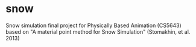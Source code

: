 # snow
Snow simulation final project for Physically Based Animation (CS5643) based on "A material point method for Snow Simulation" (Stomakhin, et al. 2013)
